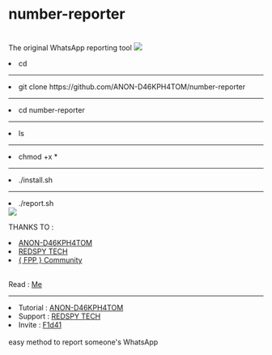 # number-reporter
#
The original WhatsApp reporting tool
<img src="https://camo.githubusercontent.com/71b837571c48af3aa60a73dbc9d5936aa359d78efbfa8a6743cbbbc16b80ef4d/68747470733a2f2f63646e2e646973636f72646170702e636f6d2f6174746163686d656e74732f3830353930323039333930363630383138362f3830353931333937323533353539303932322f74656e6f722e676966">
<li>cd</li>
<hr>
<li>git clone https://github.com/ANON-D46KPH4TOM/number-reporter</li>
<hr>
<li>cd number-reporter</li>
<hr>
<li>ls</li>
<hr>
<li>chmod +x *</li>
<hr>
<li>./install.sh</li>
<hr>
<li>./report.sh</li>
<img src="https://camo.githubusercontent.com/71b837571c48af3aa60a73dbc9d5936aa359d78efbfa8a6743cbbbc16b80ef4d/68747470733a2f2f63646e2e646973636f72646170702e636f6d2f6174746163686d656e74732f3830353930323039333930363630383138362f3830353931333937323533353539303932322f74656e6f722e676966">
<p>THANKS TO :</p>

<li><a href="https://youtube.com/channel/UCldyBI4H1jK-X0RweVV5dkw">ANON-D46KPH4TOM</a></li>

<li><a href="https://youtube.com/c/REDSPYTECH">REDSPY TECH</a></li>

<li><a href="https://t.me/fpp_community">{ FPP } Community </a></li>
<br>
<p>Read : <a href="https://github.com/ANON-D46KPH4TOM/Auto_admin/blob/main/.img/Notice.txt">Me </a></p>
<hr>

<li>Tutorial  :  <a href="https://youtube.com/channel/UCldyBI4H1jK-X0RweVV5dkw">ANON-D46KPH4TOM</a></li>

<li>Support   :  <a href="https://youtube.com/c/REDSPYTECH">REDSPY TECH</a></li>

<li>Invite    :  <a href="https://github.com/F1d41">F1d41</a></li>
</hr>
 
<br>
easy method to report someone's WhatsApp 
